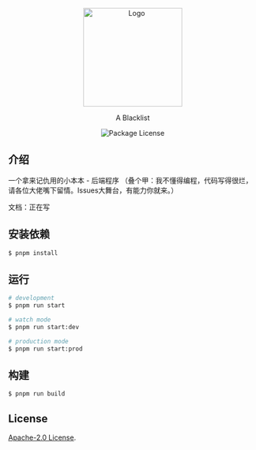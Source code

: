 <p align="center">
  <a href="https://lazy.ink/" target="blank"><img src="https://cdn.imlazy.ink:233/img/tup/20240104/aBlackList.png" width="200" alt="Logo" /></a>
</p>
<p align="center">A Blacklist</p>
<p align="center">
  <img src="https://img.shields.io/github/license/LazyCreeper/a-blacklist" alt="Package License" />
</p>

## 介绍

一个拿来记仇用的小本本 - 后端程序
（叠个甲：我不懂得编程，代码写得很烂，请各位大佬嘴下留情。Issues大舞台，有能力你就来。）

文档：正在写

## 安装依赖

```bash
$ pnpm install
```

## 运行

```bash
# development
$ pnpm run start

# watch mode
$ pnpm run start:dev

# production mode
$ pnpm run start:prod
```

## 构建

```bash
$ pnpm run build
```

## License

[Apache-2.0 License](LICENSE).
